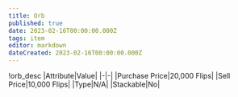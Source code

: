 ```yaml
---
title: Orb
published: true
date: 2023-02-16T00:00:00.000Z
tags: item
editor: markdown
dateCreated: 2023-02-16T00:00:00.000Z
---
```


!orb_desc
|Attribute|Value|
|-|-|
|Purchase Price|20,000 Flips|
|Sell Price|10,000 Flips|
|Type|N/A|
|Stackable|No|

